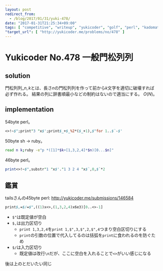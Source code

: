 ```yaml
---
layout: post
redirect_from:
  - /blog/2017/01/31/yuki-478/
date: "2017-01-31T21:25:34+09:00"
tags: [ "competitive", "writeup", "yukicoder", "golf", "perl", "kadomatsu" ]
"target_url": [ "http://yukicoder.me/problems/no/478" ]
---
```


# Yukicoder No.478 一般門松列列

## solution

門松列列${}\_{n,k}$とは、長さ$n$の門松列列を作って前から$k$文字を適切に破壊すれば必ず作れる。
結果の列に辞書順最小などの制約はないので適当にする。
$O(N)$。

## implementation

$54$byte perl。

``` perl
<>!~$";print"3 "x$';print$_+$_%2*($_+1),$"for 1..$`-$'
```

$50$byte sh $\to$ ruby。

``` sh
read n k;ruby -e"p *([1]*$k+[1,3,2,4]*$n)[0...$n]"
```

$46$byte perl。

``` perl
print<>!~$",substr"1 "x$'."1 3 2 4 "x$`,0,$`*2
```

## 鑑賞

tailsさんの$45$byte perl: <http://yukicoder.me/submissions/146584>

``` perl
print$,=$/=$",((1)x<>,(1,3,2,4)x6e3)[0..<>-1]
```

-   `$"`は既定値が空白` `
-   `$,`は出力区切り
    -   `print 1,3,2,4`を`print 1,$",3,$",2,$",4`つまり空白区切りにする
    -   `print`の引数の位置で代入してるのは括弧を`print`に食われるのを防ぐため
-   `$/`は入力区切り
    -   既定値は改行`\n`だが、ここに空白を入れることで`<>`がいい感じになる

後は上のとだいたい同じ

